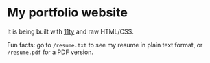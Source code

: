 # My portfolio website

It is being built with [11ty](https://11ty.dev/) and raw HTML/CSS.

Fun facts: go to `/resume.txt` to see my resume in plain text format, or `/resume.pdf` for a PDF version.